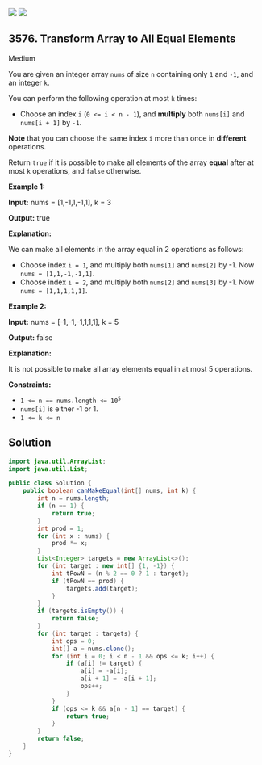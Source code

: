 [![](https://img.shields.io/github/stars/javadev/LeetCode-in-Java?label=Stars&style=flat-square)](https://github.com/javadev/LeetCode-in-Java)
[![](https://img.shields.io/github/forks/javadev/LeetCode-in-Java?label=Fork%20me%20on%20GitHub%20&style=flat-square)](https://github.com/javadev/LeetCode-in-Java/fork)

## 3576\. Transform Array to All Equal Elements

Medium

You are given an integer array `nums` of size `n` containing only `1` and `-1`, and an integer `k`.

You can perform the following operation at most `k` times:

*   Choose an index `i` (`0 <= i < n - 1`), and **multiply** both `nums[i]` and `nums[i + 1]` by `-1`.
    

**Note** that you can choose the same index `i` more than once in **different** operations.

Return `true` if it is possible to make all elements of the array **equal** after at most `k` operations, and `false` otherwise.

**Example 1:**

**Input:** nums = [1,-1,1,-1,1], k = 3

**Output:** true

**Explanation:**

We can make all elements in the array equal in 2 operations as follows:

*   Choose index `i = 1`, and multiply both `nums[1]` and `nums[2]` by -1. Now `nums = [1,1,-1,-1,1]`.
*   Choose index `i = 2`, and multiply both `nums[2]` and `nums[3]` by -1. Now `nums = [1,1,1,1,1]`.

**Example 2:**

**Input:** nums = [-1,-1,-1,1,1,1], k = 5

**Output:** false

**Explanation:**

It is not possible to make all array elements equal in at most 5 operations.

**Constraints:**

*   <code>1 <= n == nums.length <= 10<sup>5</sup></code>
*   `nums[i]` is either -1 or 1.
*   `1 <= k <= n`

## Solution

```java
import java.util.ArrayList;
import java.util.List;

public class Solution {
    public boolean canMakeEqual(int[] nums, int k) {
        int n = nums.length;
        if (n == 1) {
            return true;
        }
        int prod = 1;
        for (int x : nums) {
            prod *= x;
        }
        List<Integer> targets = new ArrayList<>();
        for (int target : new int[] {1, -1}) {
            int tPowN = (n % 2 == 0 ? 1 : target);
            if (tPowN == prod) {
                targets.add(target);
            }
        }
        if (targets.isEmpty()) {
            return false;
        }
        for (int target : targets) {
            int ops = 0;
            int[] a = nums.clone();
            for (int i = 0; i < n - 1 && ops <= k; i++) {
                if (a[i] != target) {
                    a[i] = -a[i];
                    a[i + 1] = -a[i + 1];
                    ops++;
                }
            }
            if (ops <= k && a[n - 1] == target) {
                return true;
            }
        }
        return false;
    }
}
```